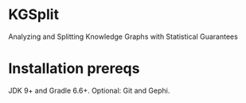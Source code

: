 # KGSplit
Analyzing and Splitting Knowledge Graphs with Statistical Guarantees

# Installation prereqs
JDK 9+ and Gradle 6.6+. Optional: Git and Gephi.

